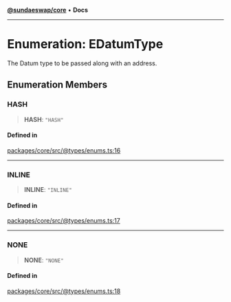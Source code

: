 [**@sundaeswap/core**](../../README.md) • **Docs**

***

# Enumeration: EDatumType

The Datum type to be passed along with an address.

## Enumeration Members

### HASH

> **HASH**: `"HASH"`

#### Defined in

[packages/core/src/@types/enums.ts:16](https://github.com/SundaeSwap-finance/sundae-sdk/blob/main/packages/core/src/@types/enums.ts#L16)

***

### INLINE

> **INLINE**: `"INLINE"`

#### Defined in

[packages/core/src/@types/enums.ts:17](https://github.com/SundaeSwap-finance/sundae-sdk/blob/main/packages/core/src/@types/enums.ts#L17)

***

### NONE

> **NONE**: `"NONE"`

#### Defined in

[packages/core/src/@types/enums.ts:18](https://github.com/SundaeSwap-finance/sundae-sdk/blob/main/packages/core/src/@types/enums.ts#L18)
